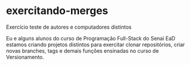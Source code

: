 # exercitando-merges
Exercício teste de autores e computadores distintos

Eu e alguns alunos do curso de Programação Full-Stack do Senai EaD estamos criando projetos distintos para exercitar clonar repositórios, criar novas branches, tags e demais funções ensinadas no curso de Versionamento.
